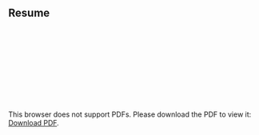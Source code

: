 ## Resume 
<object data="http://traceyttran.github.io/Resume_TraceyTran.pdf" type="application/pdf" width="700px" height="700px">
    <embed src="http://traceyttran.github.io/Resume_TraceyTran.pdf">
        <p>This browser does not support PDFs. Please download the PDF to view it: <a href="traceyttran.github.io/Resume_TraceyTran.pdf">Download PDF</a>.</p>
    </embed>
</object>

